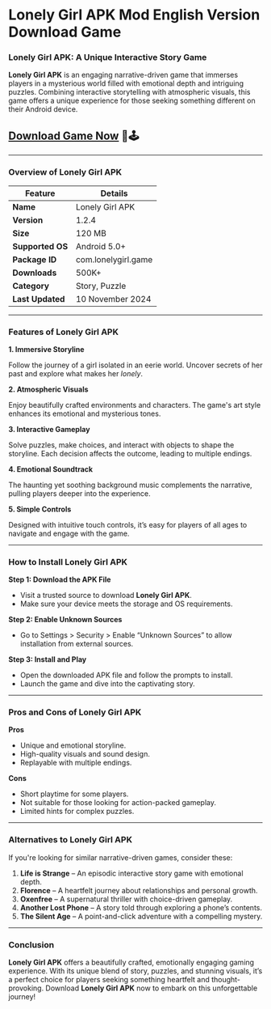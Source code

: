 # Lonely Girl APK Mod English Version Download Game


<h3><strong>Lonely Girl APK: A Unique Interactive Story Game</strong></h3>

<p><strong>Lonely Girl APK</strong> is an engaging narrative-driven game that immerses players in a mysterious world filled with emotional depth and intriguing puzzles. Combining interactive storytelling with atmospheric visuals, this game offers a unique experience for those seeking something different on their Android device.</p>


## <a href="https://apkmia.com/">Download Game Now</a> 🌸🕹️


<hr />
<h3><strong>Overview of Lonely Girl APK</strong></h3>

<table>
	<thead>
		<tr>
			<th><strong>Feature</strong></th>
			<th><strong>Details</strong></th>
		</tr>
	</thead>
	<tbody>
		<tr>
			<td><strong>Name</strong></td>
			<td>Lonely Girl APK</td>
		</tr>
		<tr>
			<td><strong>Version</strong></td>
			<td>1.2.4</td>
		</tr>
		<tr>
			<td><strong>Size</strong></td>
			<td>120 MB</td>
		</tr>
		<tr>
			<td><strong>Supported OS</strong></td>
			<td>Android 5.0+</td>
		</tr>
		<tr>
			<td><strong>Package ID</strong></td>
			<td>com.lonelygirl.game</td>
		</tr>
		<tr>
			<td><strong>Downloads</strong></td>
			<td>500K+</td>
		</tr>
		<tr>
			<td><strong>Category</strong></td>
			<td>Story, Puzzle</td>
		</tr>
		<tr>
			<td><strong>Last Updated</strong></td>
			<td>10 November 2024</td>
		</tr>
	</tbody>
</table>

<hr />
<h3><strong>Features of Lonely Girl APK</strong></h3>

<p><strong>1. Immersive Storyline</strong></p>

<p>Follow the journey of a girl isolated in an eerie world. Uncover secrets of her past and explore what makes her <em>lonely</em>.</p>

<p><strong>2. Atmospheric Visuals</strong></p>

<p>Enjoy beautifully crafted environments and characters. The game&#39;s art style enhances its emotional and mysterious tones.</p>

<p><strong>3. Interactive Gameplay</strong></p>

<p>Solve puzzles, make choices, and interact with objects to shape the storyline. Each decision affects the outcome, leading to multiple endings.</p>

<p><strong>4. Emotional Soundtrack</strong></p>

<p>The haunting yet soothing background music complements the narrative, pulling players deeper into the experience.</p>

<p><strong>5. Simple Controls</strong></p>

<p>Designed with intuitive touch controls, it&rsquo;s easy for players of all ages to navigate and engage with the game.</p>

<hr />
<h3><strong>How to Install Lonely Girl APK</strong></h3>

<p><strong>Step 1: Download the APK File</strong></p>

<ul>
	<li>Visit a trusted source to download <strong>Lonely Girl APK</strong>.</li>
	<li>Make sure your device meets the storage and OS requirements.</li>
</ul>

<p><strong>Step 2: Enable Unknown Sources</strong></p>

<ul>
	<li>Go to Settings &gt; Security &gt; Enable &ldquo;Unknown Sources&rdquo; to allow installation from external sources.</li>
</ul>

<p><strong>Step 3: Install and Play</strong></p>

<ul>
	<li>Open the downloaded APK file and follow the prompts to install.</li>
	<li>Launch the game and dive into the captivating story.</li>
</ul>

<hr />
<h3><strong>Pros and Cons of Lonely Girl APK</strong></h3>

<p><strong>Pros</strong></p>

<ul>
	<li>Unique and emotional storyline.</li>
	<li>High-quality visuals and sound design.</li>
	<li>Replayable with multiple endings.</li>
</ul>

<p><strong>Cons</strong></p>

<ul>
	<li>Short playtime for some players.</li>
	<li>Not suitable for those looking for action-packed gameplay.</li>
	<li>Limited hints for complex puzzles.</li>
</ul>

<hr />
<h3><strong>Alternatives to Lonely Girl APK</strong></h3>

<p>If you&#39;re looking for similar narrative-driven games, consider these:</p>

<ol>
	<li><strong>Life is Strange</strong> &ndash; An episodic interactive story game with emotional depth.</li>
	<li><strong>Florence</strong> &ndash; A heartfelt journey about relationships and personal growth.</li>
	<li><strong>Oxenfree</strong> &ndash; A supernatural thriller with choice-driven gameplay.</li>
	<li><strong>Another Lost Phone</strong> &ndash; A story told through exploring a phone&rsquo;s contents.</li>
	<li><strong>The Silent Age</strong> &ndash; A point-and-click adventure with a compelling mystery.</li>
</ol>

<hr />
<h3><strong>Conclusion</strong></h3>

<p><strong>Lonely Girl APK</strong> offers a beautifully crafted, emotionally engaging gaming experience. With its unique blend of story, puzzles, and stunning visuals, it&rsquo;s a perfect choice for players seeking something heartfelt and thought-provoking. Download <strong>Lonely Girl APK</strong> now to embark on this unforgettable journey!</p>
